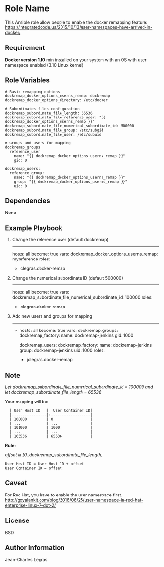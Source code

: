 Role Name
=========

This Ansible role allow people to enable the docker remapping feature: https://integratedcode.us/2015/10/13/user-namespaces-have-arrived-in-docker/

Requirement
------------

**Docker version 1.10** min installed on your system with an OS with user namespace enabled (3.10 Linux kernel)

Role Variables
--------------

    # Basic remapping options
    dockremap_docker_options_userns_remap: dockremap
    dockremap_docker_options_directory: /etc/docker
    
    # Subordinates files configuration
    dockremap_subordinate_file_length: 65536
    dockremap_subordinate_file_reference_user: "{{ dockremap_docker_options_userns_remap }}"
    dockremap_subordinate_file_numerical_subordinate_id: 500000
    dockremap_subordinate_file_group: /etc/subgid
    dockremap_subordinate_file_user: /etc/subuid
    
    # Groups and users for mapping
    dockremap_groups:
      reference_user:
        name: "{{ dockremap_docker_options_userns_remap }}"
        gid: 0
    
    dockremap_users:
      reference_group:
        name: "{{ dockremap_docker_options_userns_remap }}"
        group: "{{ dockremap_docker_options_userns_remap }}"
        uid: 0

Dependencies
------------

None

Example Playbook
----------------
       
1) Change the reference user (default dockremap)

    ---
    hosts: all
    become: true
    vars:
      dockremap_docker_options_userns_remap: myreference
    roles:
      - jclegras.docker-remap         
      
2) Change the numerical subordinate ID (default 500000)

    ---
    hosts: all
    become: true
    vars:
      dockremap_subordinate_file_numerical_subordinate_id: 100000
    roles:
      - jclegras.docker-remap   
      
3) Add new users and groups for mapping

    ---
    - hosts: all
      become: true
      vars:
        dockremap_groups:
          dockremap_factory:
            name: dockremap-jenkins
            gid: 1000
            
        dockremap_users:
          dockremap_factory:
            name: dockremap-jenkins
            group: dockremap-jenkins
            uid: 1000
      roles:
        - jclegras.docker-remap
         
Note
----

*Let dockremap_subordinate_file_numerical_subordinate_id = 100000 and*
*let dockremap_subordinate_file_length = 65536*

Your mapping will be:

      | User Host ID   |  User Container ID|
      |----------------|:------------------|
      | 100000         | 0                 |
      | ...            | ...               |
      | 101000         | 1000              |
      | ...            | ...               |
      | 165536         | 65536             |

  
**Rule:**

*offset in [0..dockremap_subordinate_file_length]*
      
    User Host ID = User Host ID + offset
    User Container ID = offset
    
Caveat
------

For Red Hat, you have to enable the user namespace first.
http://goyalankit.com/blog/2016/06/25/user-namespace-in-red-hat-enterprise-linux-7-dot-2/

License
-------

BSD

Author Information
------------------

Jean-Charles Legras
